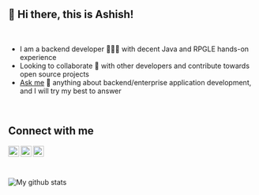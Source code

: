 ## 👋 Hi there, this is Ashish!

<br/>

- I am a backend developer 👨🏻‍💻 with decent Java and RPGLE hands-on experience
- Looking to collaborate 👯 with other developers and contribute towards open source projects
- [Ask me][askme] 💬 anything about backend/enterprise application development, and I will try my best to answer

<br/>

## Connect with me 
[<img align="left" alt="arsatapathy | LinkedIn" width="22px" src="https://cdn.jsdelivr.net/npm/simple-icons@v3/icons/linkedin.svg" />][linkedin]
[<img align="left" alt="arsatapathy | Twitter" width="22px" src="https://cdn.jsdelivr.net/npm/simple-icons@v3/icons/twitter.svg" />][twitter]
[<img align="left" alt="arsatapathy | Instagram" width="22px" src="https://cdn.jsdelivr.net/npm/simple-icons@v3/icons/instagram.svg" />][instagram]

<br/>
<br/>
<br/>

![My github stats][githubstats]

[linkedin]: https://linkedin.com/in/arsatapathy
[twitter]: https://twitter.com/arsatapathy
[instagram]: https://instagram.com/arsatapathy
[askme]: https://github.com/arsatapathy/arsatapathy/issues
[githubstats]: https://github-readme-stats.vercel.app/api?username=arsatapathy&show_icons=true
